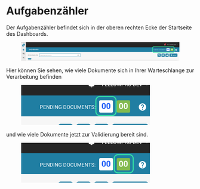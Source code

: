 # Aufgabenzähler

Der Aufgabenzähler befindet sich in der oberen rechten Ecke der Startseite des Dashboards.

<figure><img src="../../.gitbook/assets/TC_1.png" alt=""><figcaption></figcaption></figure>

Hier können Sie sehen, wie viele Dokumente sich in Ihrer Warteschlange zur Verarbeitung befinden

<figure><img src="../../.gitbook/assets/TC_2.png" alt=""><figcaption></figcaption></figure>

und wie viele Dokumente jetzt zur Validierung bereit sind.

<figure><img src="../../.gitbook/assets/TC_3.png" alt=""><figcaption></figcaption></figure>

